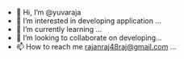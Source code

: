 - 👋 Hi, I’m @yuvaraja
- 👀 I’m interested in developing application ...
- 🌱 I’m currently learning ...
- 💞️ I’m looking to collaborate on developing...
- 📫 How to reach me rajanraj48raj@gmail.com ...

<!---
yuvaraja17/yuvaraja17 is a ✨ special ✨ repository because its `README.md` (this file) appears on your GitHub profile.
You can click the Preview link to take a look at your changes.
--->
